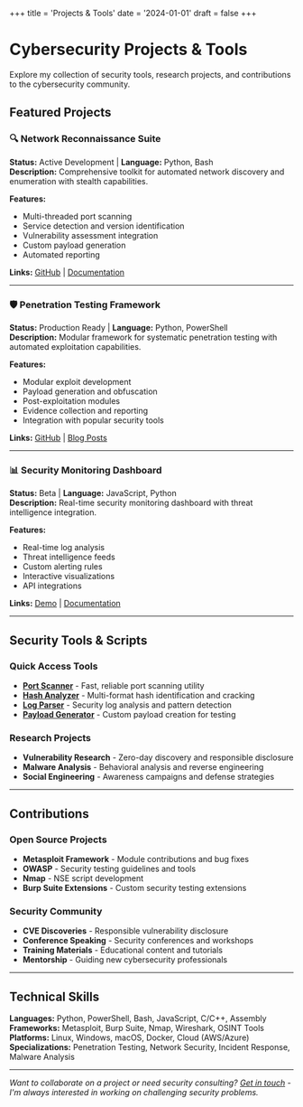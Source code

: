 +++
title = 'Projects & Tools'
date = '2024-01-01'
draft = false
+++

# Cybersecurity Projects & Tools

Explore my collection of security tools, research projects, and contributions to the cybersecurity community.

## Featured Projects

### 🔍 Network Reconnaissance Suite
**Status:** Active Development | **Language:** Python, Bash  
**Description:** Comprehensive toolkit for automated network discovery and enumeration with stealth capabilities.

**Features:**
- Multi-threaded port scanning
- Service detection and version identification  
- Vulnerability assessment integration
- Custom payload generation
- Automated reporting

**Links:** [GitHub](https://github.com/realspaceeagle) | [Documentation](#)

---

### 🛡️ Penetration Testing Framework
**Status:** Production Ready | **Language:** Python, PowerShell  
**Description:** Modular framework for systematic penetration testing with automated exploitation capabilities.

**Features:**
- Modular exploit development
- Payload generation and obfuscation
- Post-exploitation modules
- Evidence collection and reporting
- Integration with popular security tools

**Links:** [GitHub](https://github.com/realspaceeagle) | [Blog Posts](/tags/penetration-testing)

---

### 📊 Security Monitoring Dashboard
**Status:** Beta | **Language:** JavaScript, Python  
**Description:** Real-time security monitoring dashboard with threat intelligence integration.

**Features:**
- Real-time log analysis
- Threat intelligence feeds
- Custom alerting rules
- Interactive visualizations
- API integrations

**Links:** [Demo](https://demo.example.com) | [Documentation](#)

---

## Security Tools & Scripts

### Quick Access Tools
- **[Port Scanner](https://github.com/realspaceeagle)** - Fast, reliable port scanning utility
- **[Hash Analyzer](https://github.com/realspaceeagle)** - Multi-format hash identification and cracking
- **[Log Parser](https://github.com/realspaceeagle)** - Security log analysis and pattern detection
- **[Payload Generator](https://github.com/realspaceeagle)** - Custom payload creation for testing

### Research Projects
- **Vulnerability Research** - Zero-day discovery and responsible disclosure
- **Malware Analysis** - Behavioral analysis and reverse engineering
- **Social Engineering** - Awareness campaigns and defense strategies

---

## Contributions

### Open Source Projects
- **Metasploit Framework** - Module contributions and bug fixes
- **OWASP** - Security testing guidelines and tools
- **Nmap** - NSE script development
- **Burp Suite Extensions** - Custom security testing extensions

### Security Community
- **CVE Discoveries** - Responsible vulnerability disclosure
- **Conference Speaking** - Security conferences and workshops
- **Training Materials** - Educational content and tutorials
- **Mentorship** - Guiding new cybersecurity professionals

---

## Technical Skills
**Languages:** Python, PowerShell, Bash, JavaScript, C/C++, Assembly  
**Frameworks:** Metasploit, Burp Suite, Nmap, Wireshark, OSINT Tools  
**Platforms:** Linux, Windows, macOS, Docker, Cloud (AWS/Azure)  
**Specializations:** Penetration Testing, Network Security, Incident Response, Malware Analysis

---

*Want to collaborate on a project or need security consulting? [Get in touch](/contact/) - I'm always interested in working on challenging security problems.*
